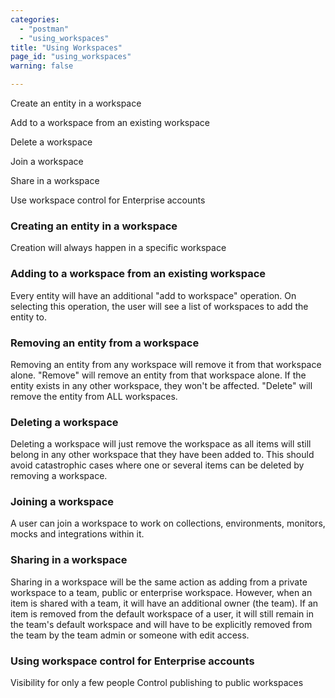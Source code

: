 ```yaml
---
categories:
  - "postman"
  - "using_workspaces"
title: "Using Workspaces"
page_id: "using_workspaces"
warning: false

---
```

Create an entity in a workspace

Add to a workspace from an existing workspace

Delete a workspace

Join a workspace

Share in a workspace

Use workspace control for Enterprise accounts


### Creating an entity in a workspace

Creation will always happen in a specific workspace

### Adding to a workspace from an existing workspace

Every entity will have an additional "add to workspace" operation. On selecting this operation, the user will see a list of workspaces to add the entity to.

### Removing an entity from a workspace 
Removing an entity from any workspace will remove it from that workspace alone. "Remove" will remove an entity from that workspace alone. If the entity exists in any other workspace, they won't be affected. "Delete" will remove the entity from ALL workspaces.

### Deleting a workspace

Deleting a workspace will just remove the workspace as all items will still belong in any other workspace that they have been added to. This should avoid catastrophic cases where one or several items can be deleted by removing a workspace. 

### Joining a workspace

A user can join a workspace to work on collections, environments, monitors, mocks and integrations within it.

### Sharing in a workspace
Sharing in a workspace will be the same action as adding from a private workspace to a team, public or enterprise workspace. However, when an item is shared with a team, it will have an additional owner (the team). If an item is removed from the default workspace of a user, it will still remain in the team's default workspace and will have to be explicitly removed from the team by the team admin or someone with edit access.

### Using workspace control for Enterprise accounts

Visibility for only a few people
Control publishing to public workspaces
